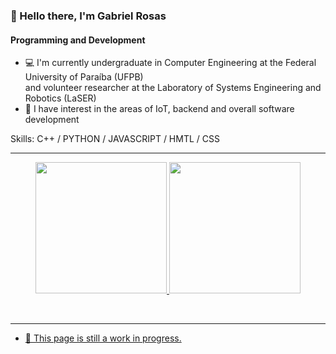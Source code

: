 ### 👋 Hello there, I'm Gabriel Rosas
#### Programming and Development
- 💻 I'm currently undergraduate in Computer Engineering at the Federal University of Paraíba (UFPB)\
    and volunteer researcher at the Laboratory of Systems Engineering and Robotics (LaSER)
- 🔎 I have interest in the areas of IoT, backend and overall software development

Skills: C++ / PYTHON / JAVASCRIPT / HMTL / CSS

<hr>

<div align="center">
  <a href="https://github.com/RosasGabriel">
  <img height="210em" src="https://github-readme-stats.vercel.app/api?username=RosasGabriel&show_icons=true&theme=cobalt&include_all_commits=true&count_private=true"/>
  <img height="210em" src="https://github-readme-stats.vercel.app/api/top-langs/?username=RosasGabriel&card_width=370&layout=donut&langs_count=7&theme=cobalt"/>
</div>
  
<br> <hr>     

- 🌱 This page is still a work in progress.
